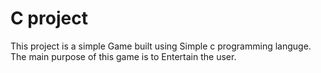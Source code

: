 # C project 
 This project is a simple Game built using Simple c programming languge.
 The main purpose of this game is to Entertain the user.
